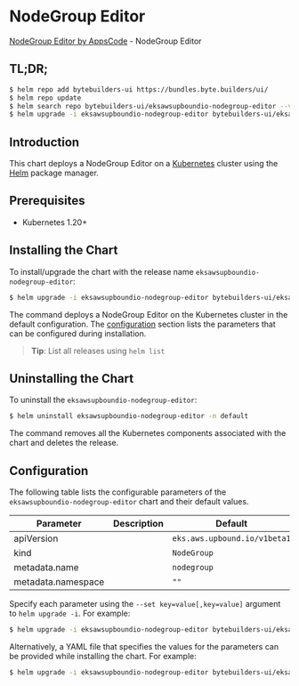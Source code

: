 # NodeGroup Editor

[NodeGroup Editor by AppsCode](https://byte.builders) - NodeGroup Editor

## TL;DR;

```bash
$ helm repo add bytebuilders-ui https://bundles.byte.builders/ui/
$ helm repo update
$ helm search repo bytebuilders-ui/eksawsupboundio-nodegroup-editor --version=v0.4.18
$ helm upgrade -i eksawsupboundio-nodegroup-editor bytebuilders-ui/eksawsupboundio-nodegroup-editor -n default --create-namespace --version=v0.4.18
```

## Introduction

This chart deploys a NodeGroup Editor on a [Kubernetes](http://kubernetes.io) cluster using the [Helm](https://helm.sh) package manager.

## Prerequisites

- Kubernetes 1.20+

## Installing the Chart

To install/upgrade the chart with the release name `eksawsupboundio-nodegroup-editor`:

```bash
$ helm upgrade -i eksawsupboundio-nodegroup-editor bytebuilders-ui/eksawsupboundio-nodegroup-editor -n default --create-namespace --version=v0.4.18
```

The command deploys a NodeGroup Editor on the Kubernetes cluster in the default configuration. The [configuration](#configuration) section lists the parameters that can be configured during installation.

> **Tip**: List all releases using `helm list`

## Uninstalling the Chart

To uninstall the `eksawsupboundio-nodegroup-editor`:

```bash
$ helm uninstall eksawsupboundio-nodegroup-editor -n default
```

The command removes all the Kubernetes components associated with the chart and deletes the release.

## Configuration

The following table lists the configurable parameters of the `eksawsupboundio-nodegroup-editor` chart and their default values.

|     Parameter      | Description |                 Default                 |
|--------------------|-------------|-----------------------------------------|
| apiVersion         |             | <code>eks.aws.upbound.io/v1beta1</code> |
| kind               |             | <code>NodeGroup</code>                  |
| metadata.name      |             | <code>nodegroup</code>                  |
| metadata.namespace |             | <code>""</code>                         |


Specify each parameter using the `--set key=value[,key=value]` argument to `helm upgrade -i`. For example:

```bash
$ helm upgrade -i eksawsupboundio-nodegroup-editor bytebuilders-ui/eksawsupboundio-nodegroup-editor -n default --create-namespace --version=v0.4.18 --set apiVersion=eks.aws.upbound.io/v1beta1
```

Alternatively, a YAML file that specifies the values for the parameters can be provided while
installing the chart. For example:

```bash
$ helm upgrade -i eksawsupboundio-nodegroup-editor bytebuilders-ui/eksawsupboundio-nodegroup-editor -n default --create-namespace --version=v0.4.18 --values values.yaml
```
